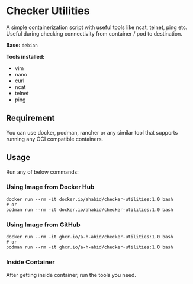 # Checker Utilities

A simple containerization script with useful tools like ncat, telnet, ping etc. Useful during checking connectivity from container / pod to destination.

**Base:** `debian`

**Tools installed:**
- vim
- nano
- curl
- ncat
- telnet
- ping

## Requirement

You can use docker, podman, rancher or any similar tool that supports running any OCI compatible containers.

## Usage

Run any of below commands:

### Using Image from Docker Hub

```
docker run --rm -it docker.io/ahabid/checker-utilities:1.0 bash
# or
podman run --rm -it docker.io/ahabid/checker-utilities:1.0 bash
```

### Using Image from GitHub

```
docker run --rm -it ghcr.io/a-h-abid/checker-utilities:1.0 bash
# or
podman run --rm -it ghcr.io/a-h-abid/checker-utilities:1.0 bash
```

### Inside Container

After getting inside container, run the tools you need.
